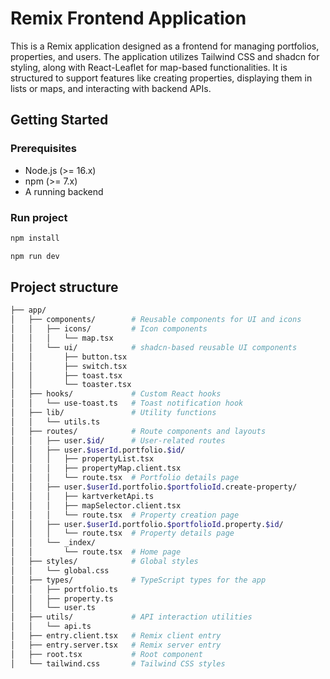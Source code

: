# Remix Frontend Application

This is a Remix application designed as a frontend for managing portfolios, properties, and users. The application utilizes Tailwind CSS and shadcn for styling, along with React-Leaflet for map-based functionalities. It is structured to support features like creating properties, displaying them in lists or maps, and interacting with backend APIs.

## Getting Started

### Prerequisites

- Node.js (>= 16.x)
- npm (>= 7.x)
- A running backend

### Run project

```bash
npm install
```

```bash
npm run dev
```

## Project structure

```bash
├── app/
│   ├── components/        # Reusable components for UI and icons
│   │   ├── icons/         # Icon components
│   │   │   └── map.tsx
│   │   └── ui/            # shadcn-based reusable UI components
│   │       ├── button.tsx
│   │       ├── switch.tsx
│   │       ├── toast.tsx
│   │       └── toaster.tsx
│   ├── hooks/             # Custom React hooks
│   │   └── use-toast.ts   # Toast notification hook
│   ├── lib/               # Utility functions
│   │   └── utils.ts
│   ├── routes/            # Route components and layouts
│   │   ├── user.$id/      # User-related routes
│   │   ├── user.$userId.portfolio.$id/
│   │   │   ├── propertyList.tsx
│   │   │   ├── propertyMap.client.tsx
│   │   │   └── route.tsx  # Portfolio details page
│   │   ├── user.$userId.portfolio.$portfolioId.create-property/
│   │   │   ├── kartverketApi.ts
│   │   │   ├── mapSelector.client.tsx
│   │   │   └── route.tsx  # Property creation page
│   │   ├── user.$userId.portfolio.$portfolioId.property.$id/
│   │   │   └── route.tsx  # Property details page
│   │   └── _index/
│   │       └── route.tsx  # Home page
│   ├── styles/            # Global styles
│   │   └── global.css
│   ├── types/             # TypeScript types for the app
│   │   ├── portfolio.ts
│   │   ├── property.ts
│   │   └── user.ts
│   ├── utils/             # API interaction utilities
│   │   └── api.ts
│   ├── entry.client.tsx   # Remix client entry
│   ├── entry.server.tsx   # Remix server entry
│   ├── root.tsx           # Root component
│   └── tailwind.css       # Tailwind CSS styles
```
